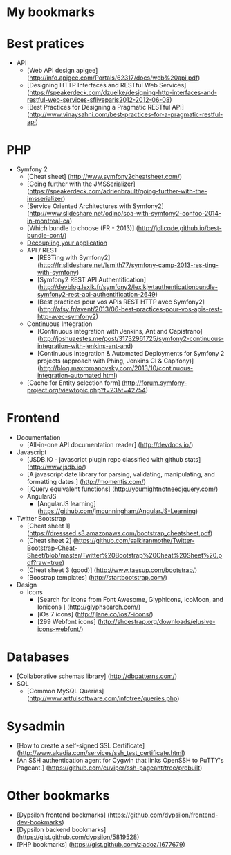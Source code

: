 My bookmarks
=============

# Best pratices
  + API
    + [Web API design apigee] (http://info.apigee.com/Portals/62317/docs/web%20api.pdf)
    + [Designing HTTP Interfaces and RESTful Web Services] (https://speakerdeck.com/dzuelke/designing-http-interfaces-and-restful-web-services-sfliveparis2012-2012-06-08)
    + [Best Practices for Designing a Pragmatic RESTful API] (http://www.vinaysahni.com/best-practices-for-a-pragmatic-restful-api)

# PHP
  + Symfony 2
    + [Cheat sheet] (http://www.symfony2cheatsheet.com/)
    + [Going further with the JMSSerializer] (https://speakerdeck.com/adrienbrault/going-further-with-the-jmsserializer)
    + [Service Oriented Architectures with Symfony2] (http://www.slideshare.net/odino/soa-with-symfony2-confoo-2014-in-montreal-ca)
    + [Which bundle to choose (FR - 2013)] (http://jolicode.github.io/best-bundle-conf/)
    + [Decoupling your application](http://moquet.net/talks/symfony-live-2014/)
    + API / REST
      + [RESTing with Symfony2] (http://fr.slideshare.net/lsmith77/symfony-camp-2013-res-ting-with-symfony)
      + [Symfony2 REST API Authentification] (http://devblog.lexik.fr/symfony2/lexikjwtauthenticationbundle-symfony2-rest-api-authentification-2649)
      + [Best practices pour vos APIs REST HTTP avec Symfony2] (http://afsy.fr/avent/2013/06-best-practices-pour-vos-apis-rest-http-avec-symfony2)
    + Continuous Integration
      + [Continuous integration with Jenkins, Ant and Capistrano] (http://joshuaestes.me/post/31732961725/symfony2-continuous-integration-with-jenkins-ant-and)
      + [Continuous Integration & Automated Deployments for Symfony 2 projects  (approach with Phing, Jenkins CI & Capifony)] (http://blog.maxromanovsky.com/2013/10/continuous-integration-automated.html)
    + [Cache for Entity selection form] (http://forum.symfony-project.org/viewtopic.php?f=23&t=42754)

# Frontend
  + Documentation
    + [All-in-one API documentation reader] (http://devdocs.io/)
  + Javascript
    + [JSDB.IO - javascript plugin repo classified with github stats] (http://www.jsdb.io/)
    + [A javascript date library for parsing, validating, manipulating, and formatting dates.] (http://momentjs.com/)
    + [jQuery equivalent functions] (http://youmightnotneedjquery.com/)
    + AngularJS
      + [AngularJS learning] (https://github.com/jmcunningham/AngularJS-Learning)
  + Twitter Bootstrap
    + [Cheat sheet 1] (https://dresssed.s3.amazonaws.com/bootstrap_cheatsheet.pdf)
    + [Cheat sheet 2] (https://github.com/saikiranmothe/Twitter-Bootstrap-Cheat-Sheet/blob/master/Twitter%20Bootstrap%20Cheat%20Sheet%20.pdf?raw=true)
    + [Cheat sheet 3 (good)] (http://www.taesup.com/bootstrap/)
    + [Boostrap templates] (http://startbootstrap.com/)
  + Design
    + Icons
      + [Search for icons from Font Awesome, Glyphicons, IcoMoon, and Ionicons ] (http://glyphsearch.com/)
      + [iOs 7 icons] (http://jlane.co/ios7-icons/)
      + [299 Webfont icons] (http://shoestrap.org/downloads/elusive-icons-webfont/)

# Databases
  + [Collaborative schemas library] (http://dbpatterns.com/)
  + SQL
    + [Common MySQL Queries] (http://www.artfulsoftware.com/infotree/queries.php)

# Sysadmin
  + [How to create a self-signed SSL Certificate] (http://www.akadia.com/services/ssh_test_certificate.html)
  + [An SSH authentication agent for Cygwin that links OpenSSH to PuTTY's Pageant.] (https://github.com/cuviper/ssh-pageant/tree/prebuilt)

# Other bookmarks
  + [Dypsilon frontend bookmarks] (https://github.com/dypsilon/frontend-dev-bookmarks)
  + [Dypsilon backend bookmarks] (https://gist.github.com/dypsilon/5819528)
  + [PHP bookmarks] (https://gist.github.com/ziadoz/1677679)
